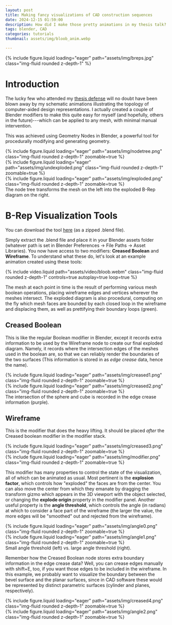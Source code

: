 ```yaml
---
layout: post
title: Making fancy visualizations of CAD construction sequences
date: 2024-12-15 01:59:00
description: How did I make those pretty animations in my thesis talk? I provide some tools to make this easy in Blender.
tags: blender, CAD
categories: tutorials
thumbnail: assets/img/bloob_anim.webp

---
```


{% include figure.liquid loading="eager" path="assets/img/breps.jpg" class="img-fluid rounded z-depth-1" %}

# Introduction
The lucky few who attended my [thesis defense](/news/thesis_defense) will no doubt have been blown away by my schematic animations illustrating the topology of computer-aided design representations. I actually created a couple of Blender modifiers to make this quite easy for myself (and hopefully, others in the future)---which can be applied to any mesh, with minimal manual intervention. 

This was achieved using Geometry Nodes in Blender, a powerful tool for procedurally modifying and generating geometry. 

<div class="row mt-3">
    <div class="col-sm mt-3 mt-md-0">
        {% include figure.liquid loading="eager" path="assets/img/nodetree.png" class="img-fluid rounded z-depth-1" zoomable=true %}
    </div>
    <div class="col-sm mt-3 mt-md-0">
        {% include figure.liquid loading="eager" path="assets/img/undexploded.png" class="img-fluid rounded z-depth-1" zoomable=true %}
    </div>
    <div class="col-sm mt-3 mt-md-0">
        {% include figure.liquid loading="eager" path="assets/img/exploded.png" class="img-fluid rounded z-depth-1" zoomable=true %}
    </div>
</div>
<div class="caption">
    The node tree transforms the mesh on the left into the exploded B-Rep diagram on the right.
</div>


# B-Rep Visualization Tools

You can download the tool [here](https://drive.google.com/file/d/1tjDqShugCwkDq1s5g-gYVVWWQz86WY_U/view?usp=drive_link) (as a zipped .blend file).

Simply extract the .blend file and place it in your Blender assets folder (whatever path is set in Blender Preferences -> File Paths -> Asset Libraries). You now have access to two modifiers: **Creased Boolean** and **Wireframe**. To understand what these do, let's look at an example animation created using these tools:

<div class="col-sm mt-3 mt-md-0">
    {% include video.liquid path="assets/video/bloob.webm" class="img-fluid rounded z-depth-1" controls=true autoplay=true loop=true %}
</div>

The mesh at each point in time is the result of performing various mesh boolean operations, placing wireframe edges and vertices wherever the meshes intersect. The exploded diagram is also procedural, computing on the fly which mesh faces are bounded by each closed loop in the wireframe and displacing them, as well as prettifying their boundary loops (green). 

## Creased Boolean
This is like the regular Boolean modifier in Blender, except it records extra information to be used by the Wireframe node to create our final exploded diagram. Namely, it records where the intersection edges of the meshes used in the boolean are, so that we can reliably render the boundaries of the two surfaces (This information is stored in as *edge crease* data, hence the name).

<div class="row mt-3">
    <div class="col-sm mt-3 mt-md-0">
        {% include figure.liquid loading="eager" path="assets/img/creased1.png" class="img-fluid rounded z-depth-1" zoomable=true %}
    </div>
    <div class="col-sm mt-3 mt-md-0">
        {% include figure.liquid loading="eager" path="assets/img/creased2.png" class="img-fluid rounded z-depth-1" zoomable=true %}
    </div>
</div>
<div class="caption">
    The intersection of the sphere and cube is recorded in the edge crease information (purple).
</div>

## Wireframe
This is the modifier that does the heavy lifting. It should be placed *after* the Creased boolean modifier in the modifier stack.

<div class="row mt-3">
    <div class="col-sm mt-3 mt-md-0">
        {% include figure.liquid loading="eager" path="assets/img/creased3.png" class="img-fluid rounded z-depth-1" zoomable=true %}
    </div>
    <div class="col-sm mt-3 mt-md-0">
        {% include figure.liquid loading="eager" path="assets/img/modifier.png" class="img-fluid rounded z-depth-1" zoomable=true %}
    </div>
</div>

This modifier has many properties to control the state of the visualization, all of which can be animated as usual. Most pertinent is the **explosion factor**, which controls how "exploded" the faces are from the center. You can also move the center from which they emanate by dragging the transform gizmo which appears in the 3D viewport with the object selected, or changing the **explode origin** property in the modifier panel. Another useful property is the **angle threshold**, which controls the angle (in radians) at which to consider a face part of the wireframe (the larger the value, the more edges will be "smoothed" out and rejected from the wireframe).

<div class="row mt-3">
    <div class="col-sm mt-3 mt-md-0">
        {% include figure.liquid loading="eager" path="assets/img/angle0.png" class="img-fluid rounded z-depth-1" zoomable=true %}
    </div>
    <div class="col-sm mt-3 mt-md-0">
        {% include figure.liquid loading="eager" path="assets/img/angle1.png" class="img-fluid rounded z-depth-1" zoomable=true %}
    </div>
</div>
<div class="caption">
    Small angle threshold (left) vs. large angle threshold (right).
</div>

Remember how the Creased Boolean node stores extra boundary information in the edge crease data? Well, you can crease edges manually with shift+E, too, if you want those edges to be included in the wireframe. In this example, we probably want to visualize the boundary between the bevel surface and the planar surfaces, since in CAD software these would be represented by distinct parametric surfaces (cylinder and planes, respectively). 
<div class="row mt-3">
    <div class="col-sm mt-3 mt-md-0">
        {% include figure.liquid loading="eager" path="assets/img/creased4.png" class="img-fluid rounded z-depth-1" zoomable=true %}
    </div>
    <div class="col-sm mt-3 mt-md-0">
        {% include figure.liquid loading="eager" path="assets/img/angle2.png" class="img-fluid rounded z-depth-1" zoomable=true %}
    </div>
</div>

